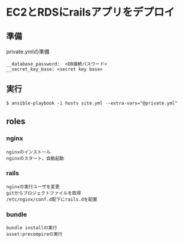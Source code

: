 # EC2とRDSにrailsアプリをデプロイ

## 準備
private.ymlの準備
```
__database_password:  <DB接続パスワード>
__secret_key_base: <secret key base>
```

## 実行
```
$ ansible-playbook -i hosts site.yml --extra-vars="@private.yml"
```

## roles
### nginx
    nginxのインストール
    nginxのスタート、自動起動


### rails
    nginxの実行ユーザを変更
    gitからプロジェクトファイルを取得
    /etc/nginx/conf.d配下にrails.dを配置

### bundle
    bundle installの実行
    asset:precompireの実行

